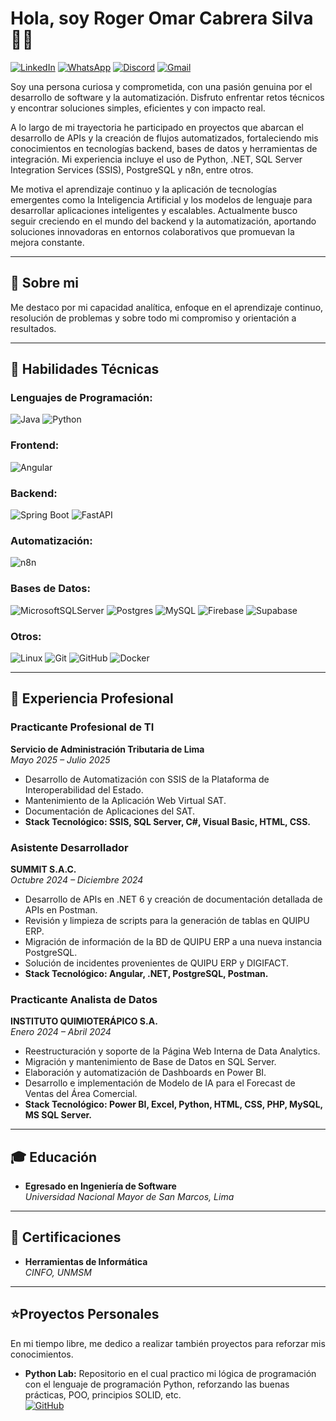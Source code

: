 # Hola, soy Roger Omar Cabrera Silva 👨‍💻
[![LinkedIn](https://img.shields.io/badge/linkedin-%230077B5.svg?style=for-the-badge&logo=linkedin&logoColor=white)](https://www.linkedin.com/in/roger-omar-cabrera-silva/)
[![WhatsApp](https://img.shields.io/badge/WhatsApp-25D366?style=for-the-badge&logo=whatsapp&logoColor=white)](https://api.whatsapp.com/send/?phone=51944121294&text&type=phone_number&app_absent=0)
[![Discord](https://img.shields.io/badge/Discord-%235865F2.svg?style=for-the-badge&logo=discord&logoColor=white)](http://discordapp.com/users/841773284394926081)
[![Gmail](https://img.shields.io/badge/Gmail-EA4335.svg?style=for-the-badge&logo=Gmail&logoColor=white)](mailto:rogercs1704@gmail.com)

Soy una persona curiosa y comprometida, con una pasión genuina por el desarrollo de software y la automatización. Disfruto enfrentar retos técnicos y encontrar soluciones simples, eficientes y con impacto real.

A lo largo de mi trayectoria he participado en proyectos que abarcan el desarrollo de APIs y la creación de flujos automatizados, fortaleciendo mis conocimientos en tecnologías backend, bases de datos y herramientas de integración. Mi experiencia incluye el uso de Python, .NET, SQL Server Integration Services (SSIS), PostgreSQL y n8n, entre otros.

Me motiva el aprendizaje continuo y la aplicación de tecnologías emergentes como la Inteligencia Artificial y los modelos de lenguaje para desarrollar aplicaciones inteligentes y escalables. Actualmente busco seguir creciendo en el mundo del backend y la automatización, aportando soluciones innovadoras en entornos colaborativos que promuevan la mejora constante.

---

## 🚀 Sobre mi

Me destaco por mi capacidad analítica, enfoque en el aprendizaje continuo, resolución de problemas y sobre todo mi compromiso y orientación a resultados.

---

## 🔧 Habilidades Técnicas

### **Lenguajes de Programación:**
![Java](https://img.shields.io/badge/java-%23ED8B00.svg?style=for-the-badge&logo=openjdk&logoColor=white)
![Python](https://img.shields.io/badge/python-3670A0?style=for-the-badge&logo=python&logoColor=ffdd54)


### **Frontend:**
![Angular](https://img.shields.io/badge/angular-%23DD0031.svg?style=for-the-badge&logo=angular&logoColor=white)

### **Backend:**
![Spring Boot](https://img.shields.io/badge/Spring%20Boot-6DB33F.svg?style=for-the-badge&logo=Spring-Boot&logoColor=white)
![FastAPI](https://img.shields.io/badge/FastAPI-009688.svg?style=for-the-badge&logo=FastAPI&logoColor=white)

### **Automatización:**
![n8n](https://img.shields.io/badge/n8n-EA4B71.svg?style=for-the-badge&logo=n8n&logoColor=white)

### **Bases de Datos:**
![MicrosoftSQLServer](https://img.shields.io/badge/Microsoft%20SQL%20Server-CC2927?style=for-the-badge&logo=microsoft%20sql%20server&logoColor=white)
![Postgres](https://img.shields.io/badge/postgres-%23316192.svg?style=for-the-badge&logo=postgresql&logoColor=white)
![MySQL](https://img.shields.io/badge/mysql-4479A1.svg?style=for-the-badge&logo=mysql&logoColor=white)
![Firebase](https://img.shields.io/badge/firebase-%23039BE5.svg?style=for-the-badge&logo=firebase)
![Supabase](https://img.shields.io/badge/Supabase-3FCF8E.svg?style=for-the-badge&logo=Supabase&logoColor=white)

### **Otros:**
![Linux](https://img.shields.io/badge/Linux-FCC624?style=for-the-badge&logo=linux&logoColor=black)
![Git](https://img.shields.io/badge/git-%23F05033.svg?style=for-the-badge&logo=git&logoColor=white)
![GitHub](https://img.shields.io/badge/github-%23121011.svg?style=for-the-badge&logo=github&logoColor=white)
![Docker](https://img.shields.io/badge/docker-%230db7ed.svg?style=for-the-badge&logo=docker&logoColor=white)

---

## 💼 Experiencia Profesional

### **Practicante Profesional de TI**  
**Servicio de Administración Tributaria de Lima**  
*Mayo 2025 – Julio 2025*
- Desarrollo de Automatización con SSIS de la Plataforma de Interoperabilidad del Estado.
- Mantenimiento de la Aplicación Web Virtual SAT.
- Documentación de Aplicaciones del SAT.
- **Stack Tecnológico: SSIS, SQL Server, C#, Visual Basic, HTML, CSS.**

### **Asistente Desarrollador**  
**SUMMIT S.A.C.**  
*Octubre 2024 – Diciembre 2024*  
- Desarrollo de APIs en .NET 6 y creación de documentación detallada de APIs en Postman.
- Revisión y limpieza de scripts para la generación de tablas en QUIPU ERP.
- Migración de información de la BD de QUIPU ERP a una nueva instancia PostgreSQL.
- Solución de incidentes provenientes de QUIPU ERP y DIGIFACT.
- **Stack Tecnológico: Angular, .NET, PostgreSQL, Postman.**

### **Practicante Analista de Datos**  
**INSTITUTO QUIMIOTERÁPICO S.A.**  
*Enero 2024 – Abril 2024*
- Reestructuración y soporte de la Página Web Interna de Data Analytics.
- Migración y mantenimiento de Base de Datos en SQL Server.
- Elaboración y automatización de Dashboards en Power BI.
- Desarrollo e implementación de Modelo de IA para el Forecast de Ventas del Área Comercial.
- **Stack Tecnológico: Power BI, Excel, Python, HTML, CSS, PHP, MySQL, MS SQL Server.**

---

## 🎓 Educación

- **Egresado en Ingeniería de Software**  
  *Universidad Nacional Mayor de San Marcos, Lima*  

---

## 🥇 Certificaciones

- **Herramientas de Informática**  
  *CINFO, UNMSM*  

---

## ⭐Proyectos Personales

En mi tiempo libre, me dedico a realizar también proyectos para reforzar mis conocimientos.
- **Python Lab:** Repositorio en el cual practico mi lógica de programación con el lenguaje de programación Python, reforzando las buenas prácticas, POO, principios SOLID, etc.  
[![GitHub](https://img.shields.io/badge/github-%23121011.svg?style=for-the-badge&logo=github&logoColor=white)](https://github.com/ROCS17/python-lab)
